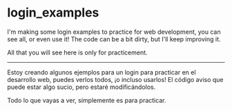# login_examples
I'm making some login examples to practice for web development, you can see all, or even use it! The code can be a bit dirty, but I'll keep improving it.

All that you will see here is only for practicement.

---

Estoy creando algunos ejemplos para un login para practicar en el desarrollo web, puedes verlos todos, ¡o incluso usarlos! El código aviso que puede estar algo sucio, pero estaré modificándolos.

Todo lo que vayas a ver, simplemente es para practicar.
